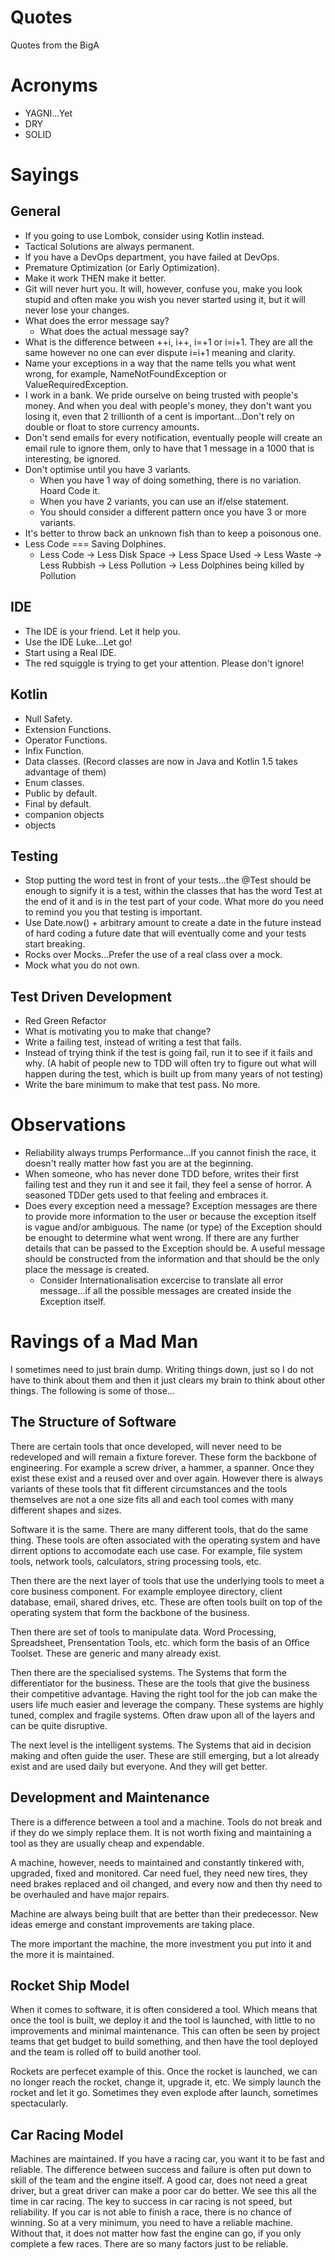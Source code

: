 # Quotes
Quotes from the BigA

# Acronyms
* YAGNI...Yet
* DRY
* SOLID

# Sayings

## General
* If you going to use Lombok, consider using Kotlin instead.
* Tactical Solutions are always permanent.
* If you have a DevOps department, you have failed at DevOps.
* Premature Optimization (or Early Optimization).
* Make it work THEN make it better.
* Git will never hurt you. It will, however, confuse you, make you look stupid and often make you wish you never started using it, but it will never lose your changes.
* What does the error message say?
  * What does the actual message say?
* What is the difference between ++i, i++, i=+1 or i=i+1. They are all the same however no one can ever dispute i=i+1 meaning and clarity.
* Name your exceptions in a way that the name tells you what went wrong, for example, NameNotFoundException or ValueRequiredException.
* I work in a bank. We pride ourselve on being trusted with people's money. And when you deal with people's money, they don't want you losing it, even that 2 trillionth of a cent is important...Don't rely on double or float to store currency amounts.
* Don't send emails for every notification, eventually people will create an email rule to ignore them, only to have that 1 message in a 1000 that is interesting, be ignored.
* Don't optimise until you have 3 variants.
  * When you have 1 way of doing something, there is no variation. Hoard Code it.
  * When you have 2 variants, you can use an if/else statement.
  * You should consider a different pattern once you have 3 or more variants.
* It's better to throw back an unknown fish than to keep a poisonous one.
* Less Code === Saving Dolphines. 
  * Less Code -> Less Disk Space -> Less Space Used -> Less Waste -> Less Rubbish -> Less Pollution -> Less Dolphines being killed by Pollution

## IDE
* The IDE is your friend. Let it help you.
* Use the IDE Luke...Let go!
* Start using a Real IDE.
* The red squiggle is trying to get your attention. Please don't ignore!

## Kotlin
* Null Safety.
* Extension Functions.
* Operator Functions.
* Infix Function.
* Data classes. (Record classes are now in Java and Kotlin 1.5 takes advantage of them)
* Enum classes.
* Public by default.
* Final by default.
* companion objects
* objects

## Testing
* Stop putting the word test in front of your tests...the @Test should be enough to signify it is a test, within the classes that has the word Test at the end of it and is in the test part of your code. What more do you need to remind you you that testing is important.
* Use Date.now() + arbitrary amount to create a date in the future instead of hard coding a future date that will eventually come and your tests start breaking.
* Rocks over Mocks...Prefer the use of a real class over a mock.
* Mock what you do not own.

## Test Driven Development
* Red Green Refactor
* What is motivating you to make that change?
* Write a failing test, instead of writing a test that fails.
* Instead of trying think if the test is going fail, run it to see if it fails and why. (A habit of people new to TDD will often try to figure out what will happen during the test, which is built up from many years of not testing)
* Write the bare minimum to make that test pass. No more.

# Observations
* Reliability always trumps Performance...If you cannot finish the race, it doesn't really matter how fast you are at the beginning.
* When someone, who has never done TDD before, writes their first failing test and they run it and see it fail, they feel a sense of horror. A seasoned TDDer gets used to that feeling and embraces it.
* Does every exception need a message? Exception messages are there to provide more information to the user or because the exception itself is vague and/or ambiguous. The name (or type) of the Exception should be enought to determine what went wrong. If there are any further details that can be passed to the Exception should be. A useful message should be constructed from the information and that should be the only place the message is created.
  * Consider Internationalisation excercise to translate all error message...if all the possible messages are created inside the Exception itself.

# Ravings of a Mad Man
I sometimes need to just brain dump. Writing things down, just so I do not have to think about them and then it just clears my brain to think about other things. The following is some of those...

## The Structure of Software
There are certain tools that once developed, will never need to be redeveloped and will remain a fixture forever. These form the backbone of engineering. For example a screw driver, a hammer, a spanner. Once they exist these exist and a reused over and over again. However there is always variants of these tools that fit different circumstances and the tools themselves are not a one size fits all and each tool comes with many different shapes and sizes.

Software it is the same. There are many different tools, that do the same thing. These tools are often associated with the operating system and have dirrent options to accomodate each use case. For example, file system tools, network tools, calculators, string processing tools, etc.

Then there are the next layer of tools that use the underlying tools to meet a core business component. For example employee directory, client database, email, shared drives, etc. These are often tools built on top of the operating system that form the backbone of the business. 

Then there are set of tools to manipulate data. Word Processing, Spreadsheet, Prensentation Tools, etc. which form the basis of an Office Toolset. These are generic and many already exist.

Then there are the specialised systems. The Systems that form the differentiator for the business. These are the tools that give the business their competitive advantage. Having the right tool for the job can make the users life much easier and leverage the company. These systems are highly tuned, complex and fragile systems. Often draw upon all of the layers and can be quite disruptive. 

The next level is the intelligent systems. The Systems that aid in decision making and often guide the user. These are still emerging, but a lot already exist and are used daily but everyone. And they will get better. 

## Development and Maintenance
There is a difference between a tool and a machine. Tools do not break and if they do we simply replace them. It is not worth fixing and maintaining a tool as they are usually cheap and expendable. 

A machine, however, needs to maintained and constantly tinkered with, upgraded, fixed and monitored. Car need fuel, they need new tires, they need brakes replaced and oil changed, and every now and then thy need to be overhauled and have major repairs. 

Machine are always being built that are better than their predecessor. New ideas emerge and constant improvements are taking place. 

The more important the machine, the more investment you put into it and the more it is maintained. 

## Rocket Ship Model
When it comes to software, it is often considered a tool. Which means that once the tool is built, we deploy it and the tool is launched, with little to no improvements and minimal maintenance. This can often be seen by project teams that get budget to build something, and then have the tool deployed and the team is rolled off to build another tool.

Rockets are perfecet example of this. Once the rocket is launched, we can no longer reach the rocket, change it, upgrade it, etc. We simply launch the rocket and let it go. Sometimes they even explode after launch, sometimes spectacularly.

## Car Racing Model
Machines are maintained. If you have a racing car, you want it to be fast and reliable. The difference between success and failure is often put down to skill of the team and the engine itself. A good car, does not need a great driver, but a great driver can make a poor car do better. We see this all the time in car racing. 
The key to success in car racing is not speed, but reliability. If you car is not able to finish a race, there is no chance of winning. So at a very minimum, you need to have a reliable machine. Without that, it does not matter how fast the engine can go, if you only complete a few races. There are so many factors just to be reliable.
